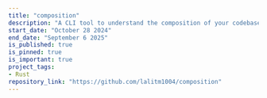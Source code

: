 ```yaml
---
title: "composition"
description: "A CLI tool to understand the composition of your codebase"
start_date: "October 28 2024"
end_date: "September 6 2025"
is_published: true
is_pinned: true
is_important: true
project_tags:
- Rust
repository_link: "https://github.com/lalitm1004/composition"
---
```

